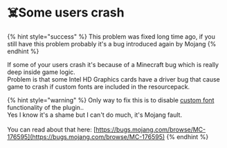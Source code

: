 # ☠️Some users crash

{% hint style="success" %}
This problem was fixed long time ago, if you still have this problem probably it's a bug introduced again by Mojang
{% endhint %}

If some of your users crash it's because of a Minecraft bug which is really deep inside game logic.\
Problem is that some Intel HD Graphics cards have a driver bug that cause game to crash if custom fonts are included in the resourcepack.

{% hint style="warning" %}
Only way to fix this is to disable [custom font](../../plugin-usage/adding-content/fonts/method-1.md) functionality of the plugin..\
Yes I know it's a shame but I can't do much, it's Mojang fault.\
\
You can read about that here: [https://bugs.mojang.com/browse/MC-176595](https://bugs.mojang.com/browse/MC-176595)
{% endhint %}
